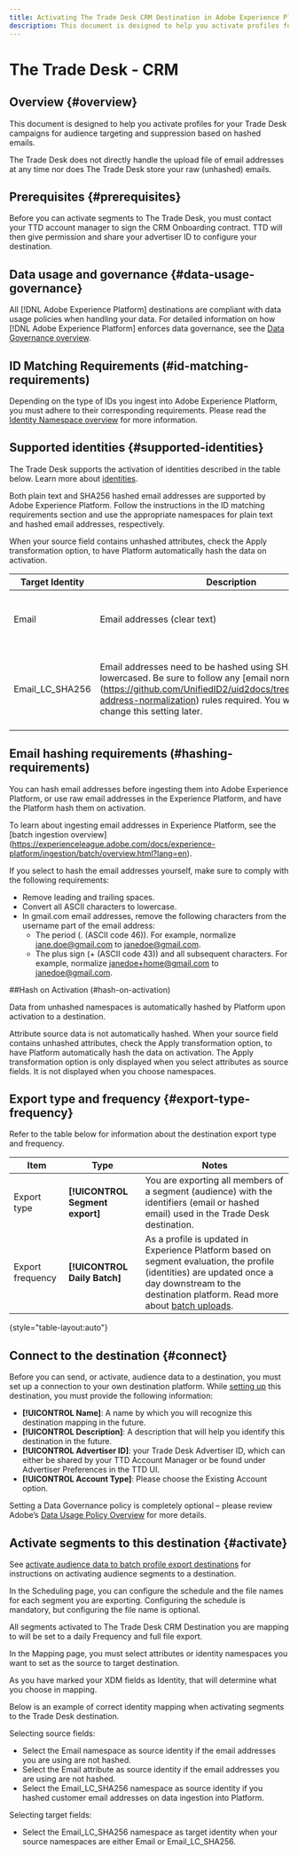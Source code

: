 ```yaml
---
title: Activating The Trade Desk CRM Destination in Adobe Experience Platform
description: This document is designed to help you activate profiles for your Trade Desk campaigns for audience targeting and suppression based on CRM data.
---
```


# The Trade Desk - CRM


## Overview {#overview}

This document is designed to help you activate profiles for your Trade Desk campaigns for audience targeting and suppression based on hashed emails.  

The Trade Desk does not directly handle the upload file of email addresses at any time nor does The Trade Desk store your raw (unhashed) emails.

## Prerequisites {#prerequisites}

Before you can activate segments to The Trade Desk, you must contact your TTD account manager to sign the CRM Onboarding contract. TTD will then give permission and share your advertiser ID to configure your destination.  

## Data usage and governance {#data-usage-governance}

All [!DNL Adobe Experience Platform] destinations are compliant with data usage policies when handling your data. For detailed information on how [!DNL Adobe Experience Platform] enforces data governance, see the [Data Governance overview](/help/data-governance/home.md).

## ID Matching Requirements (#id-matching-requirements)

Depending on the type of IDs you ingest into Adobe Experience Platform, you must adhere to their corresponding requirements. Please read the [Identity Namespace overview](https://experienceleague.adobe.com/docs/experience-platform/identity/namespaces.html?lang=en) for more information.  

## Supported identities {#supported-identities}

The Trade Desk supports the activation of identities described in the table below. Learn more about [identities](/help/identity-service/namespaces.md).

Both plain text and SHA256 hashed email addresses are supported by Adobe Experience Platform. Follow the instructions in the ID matching requirements section and use the appropriate namespaces for plain text and hashed email addresses, respectively.  

When your source field contains unhashed attributes, check the Apply transformation option, to have Platform automatically hash the data on activation. 

|Target Identity|Description|Considerations|
|---|---|---|
|Email|Email addresses (clear text) |Select the Email target identity when your source identity is an Email namespace.|
|Email_LC_SHA256|Email addresses need to be hashed using SHA256 and lowercased. Be sure to follow any [email normalization] (https://github.com/UnifiedID2/uid2docs/tree/main/api#email-address-normalization) rules required. You won't be able to change this setting later. |Select the Email_LC_SHA256 target identity when your source identity is an Email_LC_SHA256 namespace.|

## Email hashing requirements (#hashing-requirements)

You can hash email addresses before ingesting them into Adobe Experience Platform, or use raw email addresses in the Experience Platform, and have the Platform hash them on activation. 

To learn about ingesting email addresses in Experience Platform, see the [batch ingestion overview] (https://experienceleague.adobe.com/docs/experience-platform/ingestion/batch/overview.html?lang=en). 

If you select to hash the email addresses yourself, make sure to comply with the following requirements: 

*  Remove leading and trailing spaces. 
*  Convert all ASCII characters to lowercase. 
*  In gmail.com email addresses, remove the following characters from the username part of the email address: 
      *  The period (. (ASCII code 46)). For example, normalize jane.doe@gmail.com to janedoe@gmail.com. 
      *  The plus sign (+ (ASCII code 43)) and all subsequent characters. For example, normalize janedoe+home@gmail.com to janedoe@gmail.com. 

##Hash on Activation (#hash-on-activation)

Data from unhashed namespaces is automatically hashed by Platform upon activation to a destination.  

Attribute source data is not automatically hashed. When your source field contains unhashed attributes, check the Apply transformation option, to have Platform automatically hash the data on activation. The Apply transformation option is only displayed when you select attributes as source fields. It is not displayed when you choose namespaces. 


## Export type and frequency {#export-type-frequency}

Refer to the table below for information about the destination export type and frequency.

| Item | Type | Notes |
---------|----------|---------|
| Export type | **[!UICONTROL Segment export]** | You are exporting all members of a segment (audience) with the identifiers (email or hashed email) used in the Trade Desk destination. |
| Export frequency | **[!UICONTROL Daily Batch]** | As a profile is updated in Experience Platform based on segment evaluation, the profile (identities) are updated once a day downstream to the destination platform. Read more about [batch uploads](https://experienceleague.adobe.com/docs/experience-platform/destinations/destination-types.html?lang=en#file-based).|

{style="table-layout:auto"}


## Connect to the destination {#connect}

Before you can send, or activate, audience data to a destination, you must set up a connection to your own destination platform. While [setting up](https://experienceleague.adobe.com/docs/experience-platform/destinations/ui/connect-destination.html?lang=en) this destination, you must provide the following information:
*  **[!UICONTROL Name]**: A name by which you will recognize this destination mapping in the future. 
*  **[!UICONTROL Description]**: A description that will help you identify this destination in the future.
*  **[!UICONTROL Advertiser ID]**: your Trade Desk Advertiser ID, which can either be shared by your TTD Account Manager or be found under Advertiser Preferences in the TTD UI. 
*  **[!UICONTROL Account Type]**: Please choose the Existing Account option. 



Setting a Data Governance policy is completely optional – please review Adobe’s [Data Usage Policy Overview](https://experienceleague.adobe.com/docs/experience-platform/data-governance/policies/overview.html?lang=en) for more details.  




## Activate segments to this destination {#activate}

See [activate audience data to batch profile export destinations](https://experienceleague.adobe.com/docs/experience-platform/destinations/ui/activate/activate-batch-profile-destinations.html?lang=en) for instructions on activating audience segments to a destination. 

In the Scheduling page, you can configure the schedule and the file names for each segment you are exporting. Configuring the schedule is mandatory, but configuring the file name is optional. 

All segments activated to The Trade Desk CRM Destination you are mapping to will be set to a daily Frequency and full file export.

In the Mapping page, you must select attributes or identity namespaces you want to set as the source to target destination.  

As you have marked your XDM fields as Identity, that will determine what you choose in mapping.  

Below is an example of correct identity mapping when activating segments to the Trade Desk destination. 

Selecting source fields: 

*  Select the Email namespace as source identity if the email addresses you are using are not hashed. 
*  Select the Email attribute as source identity if the email addresses you are using are not hashed. 
*  Select the Email_LC_SHA256 namespace as source identity if you hashed customer email addresses on data ingestion into Platform.  

Selecting target fields: 

*  Select the Email_LC_SHA256 namespace as target identity when your source namespaces are either Email or Email_LC_SHA256. 
